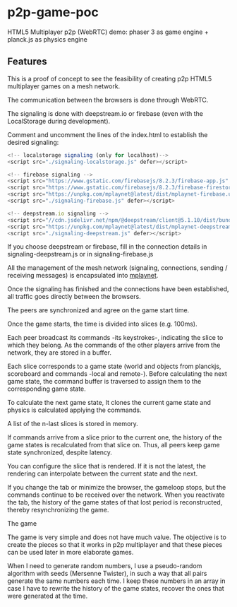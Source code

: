 # p2p-game-poc
HTML5 Multiplayer p2p (WebRTC) demo: phaser 3 as game engine + planck.js as physics engine

## Features

This is a proof of concept to see the feasibility of creating p2p HTML5 multiplayer games on a mesh network.

The communication between the browsers is done through WebRTC.

The signaling is done with deepstream.io or firebase (even with the LocalStorage during development).

Comment and uncomment the lines of the index.html to establish the desired signaling:

```js
<!-- localstorage signaling (only for localhost)-->
<script src="./signaling-localstorage.js" defer></script>

<!-- firebase signaling -->
<script src="https://www.gstatic.com/firebasejs/8.2.3/firebase-app.js" defer></script>
<script src="https://www.gstatic.com/firebasejs/8.2.3/firebase-firestore.js" defer></script>
<script src="https://unpkg.com/mplaynet@latest/dist/mplaynet-firebase.umd.min.js" defer></script>
<script src="./signaling-firebase.js" defer></script>

<!-- deepstream.io signaling -->
<script src="//cdn.jsdelivr.net/npm/@deepstream/client@5.1.10/dist/bundle/ds.min.js" defer></script>
<script src="https://unpkg.com/mplaynet@latest/dist/mplaynet-deepstream.umd.min.js" defer></script>
<script src="./signaling-deepstream.js" defer></script>
```
If you choose deepstream or firebase, fill in the connection details in signaling-deepstream.js or in signaling-firebase.js

All the management of the mesh network (signaling, connections, sending / receiving messages) is encapsulated into [mplaynet](https://github.com/supertorpe/mplaynet).

Once the signaling has finished and the connections have been established, all traffic goes directly between the browsers.

The peers are synchronized and agree on the game start time.

Once the game starts, the time is divided into slices (e.g. 100ms).

Each peer broadcast its commands -its keystrokes-, indicating the slice to which they belong. As the commands of the other players arrive from the network, they are stored in a buffer.

Each slice corresponds to a game state (world and objects from planckjs, scoreboard and commands -local and remote-).
Before calculating the next game state, the command buffer is traversed to assign them to the corresponding game state.

To calculate the next game state, It clones the current game state and physics is calculated applying the commands.

A list of the n-last slices is stored in memory.

If commands arrive from a slice prior to the current one, the history of the game states is recalculated from that slice on. Thus, all peers keep game state synchronized, despite latency.

You can configure the slice that is rendered. If it is not the latest, the rendering can interpolate between the current state and the next.

If you change the tab or minimize the browser, the gameloop stops, but the commands continue to be received over the network. When you reactivate the tab, the history of the game states of that lost period is reconstructed, thereby resynchronizing the game.

The game

The game is very simple and does not have much value.
The objective is to create the pieces so that it works in p2p multiplayer and that these pieces can be used later in more elaborate games.

When I need to generate random numbers, I use a pseudo-random algorithm with seeds (Mersenne Twister), in such a way that all pairs generate the same numbers each time.
I keep these numbers in an array in case I have to rewrite the history of the game states, recover the ones that were generated at the time.
